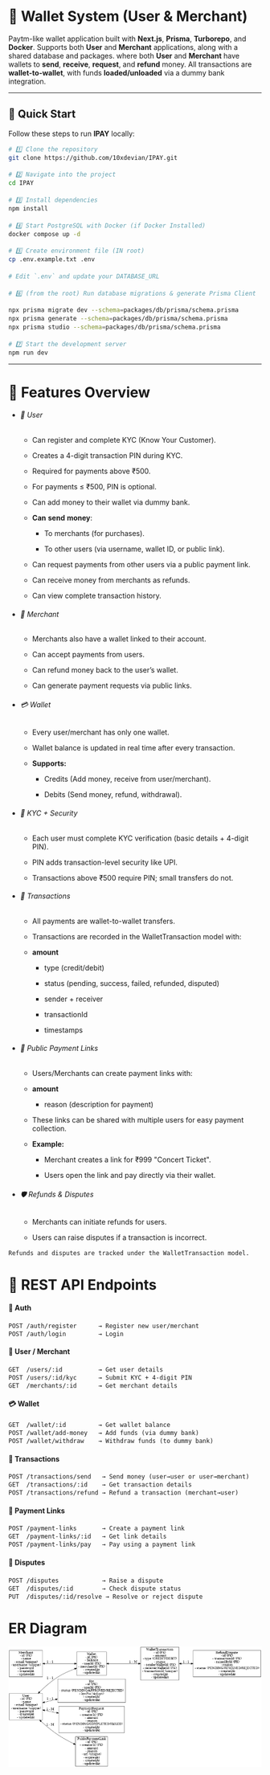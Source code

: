 # 🏦 Wallet System (User & Merchant)

Paytm-like wallet application built with **Next.js**, **Prisma**, **Turborepo**, and **Docker**.
Supports both **User** and **Merchant** applications, along with a shared database and packages. where both **User** and **Merchant** have wallets to **send**, **receive**, **request**, and **refund** money. All transactions are **wallet-to-wallet**, with funds **loaded/unloaded** via a dummy bank integration.

---

## 🚀 Quick Start

Follow these steps to run **IPAY** locally:

```bash
# 1️⃣ Clone the repository
git clone https://github.com/10xdevian/IPAY.git

# 2️⃣ Navigate into the project
cd IPAY

# 3️⃣ Install dependencies
npm install

# 4️⃣ Start PostgreSQL with Docker (if Docker Installed)
docker compose up -d

# 5️⃣ Create environment file (IN root)
cp .env.example.txt .env

# Edit `.env` and update your DATABASE_URL

# 6️⃣ (from the root) Run database migrations & generate Prisma Client

npx prisma migrate dev --schema=packages/db/prisma/schema.prisma
npx prisma generate --schema=packages/db/prisma/schema.prisma
npx prisma studio --schema=packages/db/prisma/schema.prisma

# 7️⃣ Start the development server
npm run dev

```

---


# 🚀 Features Overview
- ###### 👤 User

  - Can register and complete KYC (Know Your Customer).

  - Creates a 4-digit transaction PIN during KYC.

  - Required for payments above ₹500.

  - For payments ≤ ₹500, PIN is optional.

  - Can add money to their wallet via dummy bank.
  - **Can** **send** **money**:
    - To merchants (for purchases).

    -  To other users (via username, wallet ID, or public link).


  - Can request payments from other users via a public payment link.

  - Can receive money from merchants as refunds.

  - Can view complete transaction history.

- ###### 🛒 Merchant

  - Merchants also have a wallet linked to their account.

  - Can accept payments from users.

  - Can refund money back to the user’s wallet.

  - Can generate payment requests via public links.

- ###### 💳 Wallet

  - Every user/merchant has only one wallet.

  - Wallet balance is updated in real time after every transaction.

  - **Supports:**

    - Credits (Add money, receive from user/merchant).

    - Debits (Send money, refund, withdrawal).

- ###### 🔐 KYC + Security

  - Each user must complete KYC verification (basic details + 4-digit PIN).

  - PIN adds transaction-level security like UPI.

  - Transactions above ₹500 require PIN; small transfers do not.

- ###### 💸 Transactions

  - All payments are wallet-to-wallet transfers.

  - Transactions are recorded in the WalletTransaction model with:

  - **amount**

    - type (credit/debit)

    - status (pending, success, failed, refunded, disputed)

    - sender + receiver

    - transactionId

    - timestamps

- ###### 🔗 Public Payment Links

  - Users/Merchants can create payment links with:

  - **amount**

    - reason (description for payment)

  - These links can be shared with multiple users for easy payment collection.

  - **Example:**

    - Merchant creates a link for ₹999 "Concert Ticket".

    - Users open the link and pay directly via their wallet.

- ###### 🛡️ Refunds & Disputes

  - Merchants can initiate refunds for users.

  - Users can raise disputes if a transaction is incorrect.
```
Refunds and disputes are tracked under the WalletTransaction model.
```


# 📡 REST API Endpoints
#### 🔑 Auth
```
POST /auth/register      → Register new user/merchant
POST /auth/login         → Login
```

#### 👤 User / Merchant
```
GET  /users/:id          → Get user details
POST /users/:id/kyc      → Submit KYC + 4-digit PIN
GET  /merchants/:id      → Get merchant details
```

#### 💳 Wallet
```
GET  /wallet/:id         → Get wallet balance
POST /wallet/add-money   → Add funds (via dummy bank)
POST /wallet/withdraw    → Withdraw funds (to dummy bank)
```
#### 🔄 Transactions
 ```
POST /transactions/send   → Send money (user→user or user→merchant)
GET  /transactions/:id    → Get transaction details
POST /transactions/refund → Refund a transaction (merchant→user)
```

#### 🔗 Payment Links
```
POST /payment-links       → Create a payment link
GET  /payment-links/:id   → Get link details
POST /payment-links/pay   → Pay using a payment link
```

####    🚨 Disputes
```
POST /disputes            → Raise a dispute
GET  /disputes/:id        → Check dispute status
PUT  /disputes/:id/resolve → Resolve or reject dispute
```

# ER Diagram
![ER Diagram](./assets/wallet-erd.png)
